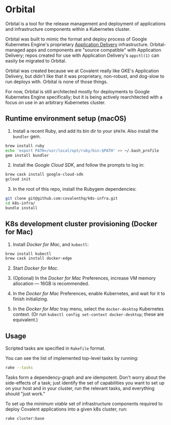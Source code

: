 # Orbital

Orbital is a tool for the release management and deployment of applications and infrastructure components within a Kubernetes cluster. 

Orbital was built to mimic the format and deploy process of Google Kubernetes Engine's proprietary [Application Delivery](https://cloud.google.com/kubernetes-engine/docs/concepts/add-on/application-delivery) infrastructure. Orbital-managed apps and components are "source compatible" with Application Delivery; repos created for use with Application Delivery's `appctl(1)` can easily be migrated to Orbital.

Orbital was created because we at Covalent really like GKE's Application Delivery, but didn't like that it was proprietary, non-robust, and dog-slow to run deploys with. Orbital is none of those things.

For now, Orbital is still architected mostly for deployments to Google Kubernetes Engine specifically; but it is being actively rearchitected with a focus on use in an arbitrary Kubernetes cluster.

## Runtime environment setup (macOS)

1. Install a recent Ruby, and add its bin dir to your `$PATH`. Also install
the `bundler` gem.

```sh
brew install ruby
echo 'export PATH=/usr/local/opt/ruby/bin:$PATH' >> ~/.bash_profile
gem install bundler
```

2. Install the *Google Cloud SDK*, and follow the prompts to log in:

```sh
brew cask install google-cloud-sdk
gcloud init
```

3. In the root of this repo, install the Rubygem dependencies:

```sh
git clone git@github.com:covalenthq/k8s-infra.git
cd k8s-infra/
bundle install
```

## K8s development cluster provisioning (Docker for Mac)

1. Install *Docker for Mac*, and `kubectl`:

```sh
brew install kubectl
brew cask install docker-edge
```

2. Start *Docker for Mac*.

3. (Optional) In the *Docker for Mac* Preferences, increase VM memory allocation
   — 16GB is recommended.

4. In the *Docker for Mac* Preferences, enable Kubernetes, and wait for it to
   finish initializing.

5. In the *Docker for Mac* tray menu, select the `docker-desktop` Kubernetes
   context. (Or run `kubectl config set-context docker-desktop`; these are
   equivalent.)

## Usage

Scripted tasks are specified in `Rakefile` format.

You can see the list of implemented top-level tasks by running:

```sh
rake --tasks
```

Tasks form a dependency-graph and are idempotent. Don't worry about the side-effects of a task; just identify the set of capabilities you want to set up on your host and in your cluster, run the relevant tasks, and everything should "just work."

To set up the *minimum viable* set of infrastructure components required to deploy Covalent applications into a given k8s cluster, run:

```sh
rake cluster:base
```
